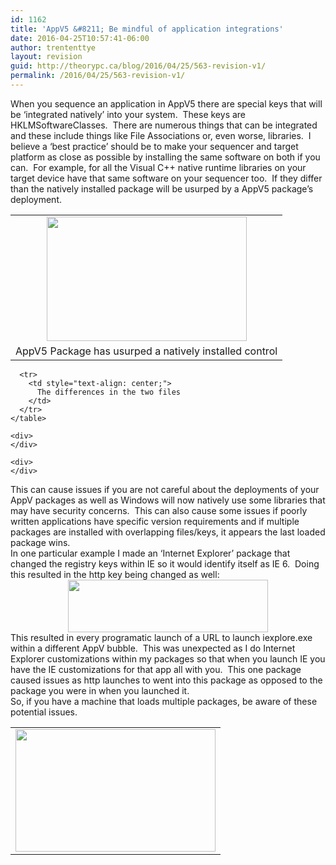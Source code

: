 ```yaml
---
id: 1162
title: 'AppV5 &#8211; Be mindful of application integrations'
date: 2016-04-25T10:57:41-06:00
author: trententtye
layout: revision
guid: http://theorypc.ca/blog/2016/04/25/563-revision-v1/
permalink: /2016/04/25/563-revision-v1/
---
```

When you sequence an application in AppV5 there are special keys that will be &#8216;integrated natively&#8217; into your system. &nbsp;These keys are HKLMSoftwareClasses. &nbsp;There are numerous things that can be integrated and these include things like File Associations or, even worse, libraries. &nbsp;I believe a &#8216;best practice&#8217; should be to make your sequencer and target platform as close as possible by installing the same software on both if you can. &nbsp;For example, for all the Visual C++ native runtime libraries on your target device have that same software on your sequencer too. &nbsp;If they differ than the natively installed package will be usurped by a AppV5 package&#8217;s deployment.

<div>
</div>

<table align="center" cellpadding="0" cellspacing="0" style="margin-left: auto; margin-right: auto; text-align: center;">
  <tr>
    <td style="text-align: center;">
      <a href="http://2.bp.blogspot.com/-J_zPk2bM_q8/VZOLBpzmLqI/AAAAAAAAAzw/Ylx13IINt-E/s1600/2015-07-01%2B00_38_22.gif" style="margin-left: auto; margin-right: auto;"><img border="0" height="199" src="http://2.bp.blogspot.com/-J_zPk2bM_q8/VZOLBpzmLqI/AAAAAAAAAzw/Ylx13IINt-E/s320/2015-07-01%2B00_38_22.gif" width="320" /></a>
    </td>
  </tr>
  
  <tr>
    <td style="text-align: center;">
      AppV5 Package has usurped a natively installed control
    </td>
  </tr>
</table>

<div>
  </p> 
  
  <div>
    <table align="center" cellpadding="0" cellspacing="0" style="margin-left: auto; margin-right: auto; text-align: center;">
      <tr>
        <td style="text-align: center;">
          <a href="http://3.bp.blogspot.com/-BaDD5GuK2fI/VZOLNZ-fbOI/AAAAAAAAAz4/pY9Qr6oVC0A/s1600/Screen%2BShot%2B2015-07-01%2Bat%2B12.18.16%2BAM.png" style="margin-left: auto; margin-right: auto;"><img border="0" height="196" src="http://3.bp.blogspot.com/-BaDD5GuK2fI/VZOLNZ-fbOI/AAAAAAAAAz4/pY9Qr6oVC0A/s320/Screen%2BShot%2B2015-07-01%2Bat%2B12.18.16%2BAM.png" width="320" /></a>
        </td>
      </tr>
      
      <tr>
        <td style="text-align: center;">
          The differences in the two files
        </td>
      </tr>
    </table>
    
    <div>
    </div>
    
    <div>
    </div>
  </div>
</div>

<div>
  This can cause issues if you are not careful about the deployments of your AppV packages as well as Windows will now natively use some libraries that may have security concerns. &nbsp;This can also cause some issues if poorly written applications have specific version requirements and if multiple packages are installed with overlapping files/keys, it appears the last loaded package wins.
</div>

<div>
</div>

<div>
  In one particular example I made an &#8216;Internet Explorer&#8217; package that changed the registry keys within IE so it would identify itself as IE 6. &nbsp;Doing this resulted in the http key being changed as well:
</div>

<div>
</div>

<div style="clear: both; text-align: center;">
  <a href="http://2.bp.blogspot.com/-EmkOnjMpkP0/VZOMdlDpDsI/AAAAAAAAA0E/3iuaztqMymA/s1600/Screen%2BShot%2B2015-07-01%2Bat%2B12.44.32%2BAM.png" style="margin-left: 1em; margin-right: 1em;"><img border="0" height="84" src="http://2.bp.blogspot.com/-EmkOnjMpkP0/VZOMdlDpDsI/AAAAAAAAA0E/3iuaztqMymA/s320/Screen%2BShot%2B2015-07-01%2Bat%2B12.44.32%2BAM.png" width="320" /></a>
</div>

<div>
</div>

<div>
  This resulted in every programatic launch of a URL to launch iexplore.exe within a different AppV bubble. &nbsp;This was unexpected as I do Internet Explorer customizations within my packages so that when you launch IE you have the IE customizations for that app all with you. &nbsp;This one package caused issues as http launches to went into this package as opposed to the package you were in when you launched it.
</div>

<div>
</div>

<div>
  So, if you have a machine that loads multiple packages, be aware of these potential issues.
</div>

<!-- AddThis Advanced Settings generic via filter on the_content -->

<!-- AddThis Share Buttons generic via filter on the_content -->